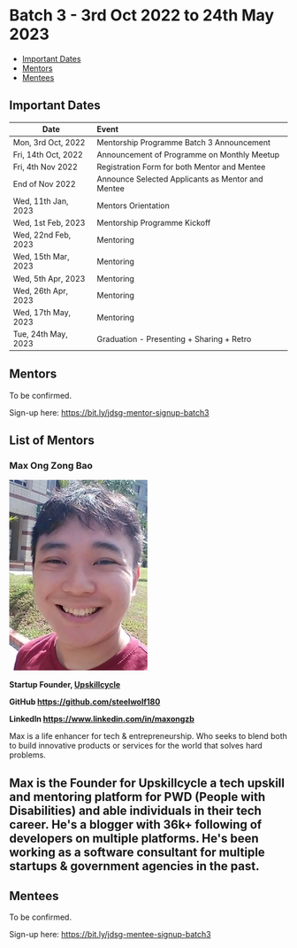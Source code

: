 # Batch 3 - 3rd Oct 2022 to 24th May 2023

- [Important Dates](#important-dates)
- [Mentors](#mentors)
- [Mentees](#mentees)

## Important Dates

| Date                 | Event                                             |
|----------------------|:--------------------------------------------------|
| Mon, 3rd Oct, 2022	  | Mentorship Programme Batch 3 Announcement         |
| Fri, 14th Oct, 2022	 | Announcement of Programme on Monthly Meetup       |
| Fri, 4th Nov 2022    | Registration Form for both Mentor and Mentee      |
| End of Nov 2022	     | Announce Selected Applicants as Mentor and Mentee |
| Wed, 11th Jan, 2023	 | Mentors Orientation                               |
| Wed, 1st Feb, 2023	  | Mentorship Programme Kickoff                      |
| Wed, 22nd Feb, 2023	 | Mentoring                                         |
| Wed, 15th Mar, 2023	 | Mentoring                                         |
| Wed, 5th Apr, 2023	  | Mentoring                                         |
| Wed, 26th Apr, 2023	 | Mentoring                                         |
| Wed, 17th May, 2023	 | Mentoring                                         |
| Tue, 24th May, 2023	 | Graduation - Presenting + Sharing + Retro         |

## Mentors

To be confirmed.

Sign-up here: <https://bit.ly/jdsg-mentor-signup-batch3>

## List of Mentors

### Max Ong Zong Bao

![Max Ong Zong Bao](./images/mentor_max_ong_zong_bao.jpg)

**Startup Founder, [Upskillcycle](https://www.linkedin.com/company/upskillcycle/)**

**GitHub <https://github.com/steelwolf180>**

**LinkedIn <https://www.linkedin.com/in/maxongzb>**

Max is a life enhancer for tech & entrepreneurship. Who seeks to blend both to build innovative products or services 
for the world that solves hard problems.

Max is the Founder for Upskillcycle a tech upskill and mentoring platform for PWD (People with Disabilities) and 
able individuals in their tech career. He's a blogger with 36k+ following of developers on multiple platforms. 
He's been working as a software consultant for multiple startups & government agencies in the past.
---

## Mentees

To be confirmed.

Sign-up here: <https://bit.ly/jdsg-mentee-signup-batch3>
